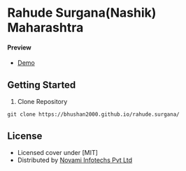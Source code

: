# Rahude Surgana(Nashik) Maharashtra
#### Preview

 - [Demo](https://bhushan2000.github.io/rahude.surgana/)

## Getting Started

1. Clone Repository
```
git clone https://bhushan2000.github.io/rahude.surgana/
```

## License
 - Licensed cover under [MIT]
 - Distributed by [Novami Infotechs Pvt Ltd](https://www.novamiinfotechs.com/)

